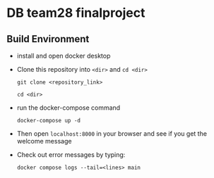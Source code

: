 # DB team28 finalproject 

## Build Environment 

- install and open docker desktop
- Clone this repository into `<dir>` and `cd <dir>`
    ```
    git clone <repository_link>
    ```
    ```
    cd <dir>
    ```
- run the docker-compose command
    ```
    docker-compose up -d
    ```
- Then open `localhost:8000` in your browser and see if you get the welcome message

- Check out error messages by typing:
    ```
    docker compose logs --tail=<lines> main
    ```